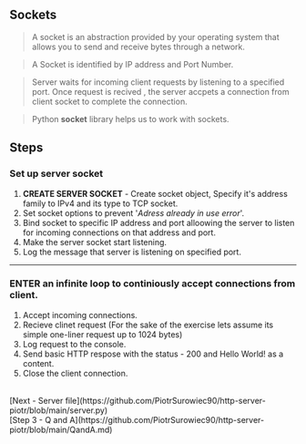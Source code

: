 ## Sockets 
> A socket is an abstraction provided by your operating system that allows you to send and receive bytes through a network.

> A Socket is identified by IP address and Port Number.

> Server waits for incoming client requests by listening to a specified port. Once request is recived
>, the server accpets a connection from client socket to complete the connection.

> Python **socket** library helps us to work with sockets.


## Steps 
### Set up server socket
1. **CREATE SERVER SOCKET** - Create socket object, Specify it's address family to IPv4 and its type to TCP socket.
2. Set socket options to prevent '*Adress already in use error*'.
3. Bind socket to specific IP address and port alloowing the server to listen for incoming connections on that address and port.
4. Make the server socket start listening.
5. Log the message that server is listening on specified port.
<hr>

### ENTER an infinite loop to continiously  accept connections from client.
1. Accept incoming connections.
2. Recieve clinet request (For the sake of the exercise lets assume its simple one-liner request up to 1024 bytes)
3. Log request to the console.
4. Send basic HTTP respose with the status - 200 and Hello World! as a content.
5. Close the client connection.


<br>
[Next - Server file](https://github.com/PiotrSurowiec90/http-server-piotr/blob/main/server.py)
<br>
[Step 3 - Q and A](https://github.com/PiotrSurowiec90/http-server-piotr/blob/main/QandA.md)